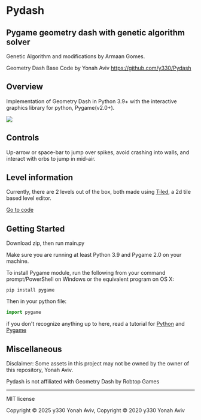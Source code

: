# Pydash
## Pygame geometry dash with genetic algorithm solver

Genetic Algorithm and modifications by Armaan Gomes.

Geometry Dash Base Code by Yonah Aviv https://github.com/y330/Pydash


## Overview
Implementation of Geometry Dash in Python 3.9+ with the interactive graphics library for python, Pygame(v2.0+).


![](https://lh3.googleusercontent.com/pw/ACtC-3fqOHMkopBQlUqSF5vjhTCL73Dp092W9VSn0QIsvJ76e-jnlT7qEkdvSpGGHHjWSg8o2cHZblSCloO9XM159oEuGqelm-PfNrs-c4bfwA9q2Seb53tGetuNUrxeRPYsDKLeBhwARyVINvZ0MMTsg-lnVQ=w796-h596-no?authuser=0)

## Controls
Up-arrow or space-bar to jump over spikes, avoid crashing into walls, and interact with orbs to jump in mid-air.


## Level information
Currently, there are 2 levels out of the box, both made using [Tiled](https://www.mapeditor.org/), a 2d tile based level editor.

[Go to code](/main.py)


## Getting Started

Download zip, then run main.py

Make sure you are running at least Python 3.9 and Pygame 2.0 on your machine.

To install Pygame module, run the following from your command prompt/PowerShell on Windows or the equivalent program on OS X:
```
pip install pygame
```

Then in your python file:
```python
import pygame
```
if you don't recognize anything up to here, read a tutorial for [Python](https://wiki.python.org/moin/BeginnersGuide/Download) and [Pygame](https://coderslegacy.com/python/python-pygame-tutorial/) 


  
## Miscellaneous 

  
Disclaimer: Some assets in this project may not be owned by the owner of this repository, Yonah Aviv.

Pydash is not affiliated with Geometry Dash by Robtop Games


  

------
MIT license

Copyright ©  2025 y330 Yonah Aviv, Copyright ©  2020 y330 Yonah Aviv
